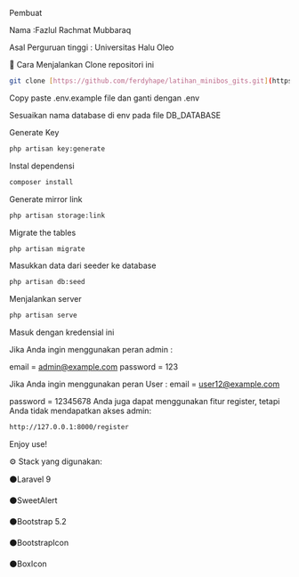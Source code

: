 Pembuat 

Nama :Fazlul Rachmat Mubbaraq

Asal Perguruan tinggi : Universitas Halu Oleo



📖 Cara Menjalankan
Clone repositori ini
```bash
git clone [https://github.com/ferdyhape/latihan_minibos_gits.git](https://github.com/fazlulrachmatmubbaraq/MSIB4-Tugas6.git)
```
Copy paste .env.example file dan ganti dengan .env

Sesuaikan nama database di env pada file DB_DATABASE

Generate Key
```bash
php artisan key:generate
```
Instal dependensi
```bash
composer install
```
Generate mirror link
```bash
php artisan storage:link
```
Migrate the tables
```bash
php artisan migrate
```
Masukkan data dari seeder ke database
```bash
php artisan db:seed
```
Menjalankan server
```bash
php artisan serve
```
Masuk dengan kredensial ini


Jika Anda ingin menggunakan peran admin :

email = admin@example.com
password = 123

Jika Anda ingin menggunakan peran User :
email = user12@example.com

password = 12345678
Anda juga dapat menggunakan fitur register, tetapi Anda tidak mendapatkan akses admin:
```bash
http://127.0.0.1:8000/register
```
Enjoy use!

⚙️ Stack yang digunakan:

:black_circle:Laravel 9

:black_circle:SweetAlert

:black_circle:Bootstrap 5.2

:black_circle:BootstrapIcon

:black_circle:BoxIcon


